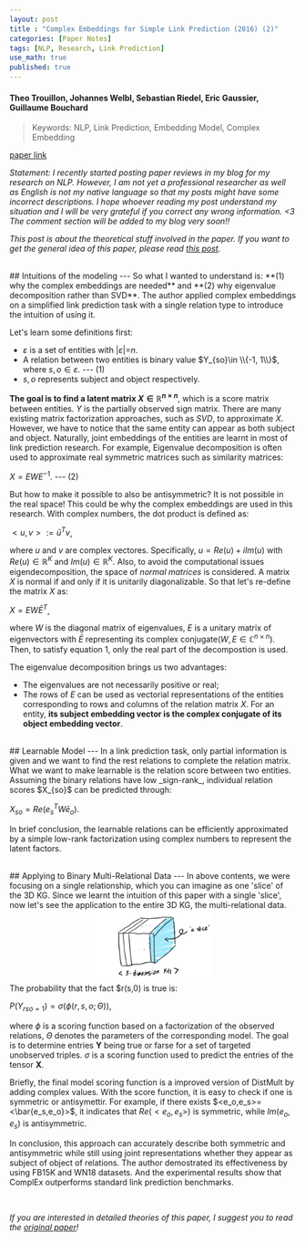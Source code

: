 ```yaml
---
layout: post
title : "Complex Embeddings for Simple Link Prediction (2016) (2)"
categories: [Paper Notes]
tags: [NLP, Research, Link Prediction]
use_math: true
published: true
---
```

#### Theo Trouillon, Johannes Welbl, Sebastian Riedel, Eric Gaussier, Guillaume Bouchard
>Keywords: NLP, Link Prediction, Embedding Model, Complex Embedding

[paper link](https://arxiv.org/pdf/1606.06357.pdf)

_Statement: I recently started posting paper reviews in my blog for my research on NLP. 
However, I am not yet a professional researcher as well as English is not my native language so that my posts might have some incorrect descriptions.
I hope whoever reading my post understand my situation and I will be very grateful if you correct any wrong information. <3
The comment section will be added to my blog very soon!!_

_This post is about the theoretical stuff involved in the paper. 
If you want to get the general idea of this paper, please read [this post](http://jaeinkr.github.io/paper%20notes/2021/02/18/paper_complex1.html)._

<br>
## Intuitions of the modeling
---
So what I wanted to understand is: **(1) why the complex embeddings are needed**
 and **(2) why eigenvalue decomposition rather than SVD**. The author applied complex embeddings on a simplified link prediction task with a single relation type to introduce the intuition of using it.

Let's learn some definitions first:
- $\varepsilon$ is a set of entities with \|${\varepsilon}$\|=$n$. 
- A relation between two entities is binary value $Y_{so}\in \\{-1, 1\\}$, where $s, o\in{\varepsilon}$. --- (1)
- $s, o$ represents subject and object respectively.

**The goal is to find a latent matrix $X\in{\mathbb{R}}^{n\times n}$**, which is a score matrix between entities. $Y$ is the partially observed sign matrix.
There are many existing matrix factorization approaches, such as _SVD_, to approximate $X$.
However, we have to notice that the same entity can appear as both subject and object. 
Naturally, joint embeddings of the entities are learnt in most of link prediction research.
For example, Eigenvalue decomposition is often used to approximate real symmetric matrices such as similarity matrices:

$X = EWE^{-1}$. --- (2)

But how to make it possible to also be antisymmetric? It is not possible in the real space!
This could be why the complex embeddings are used in this research.
With complex numbers, the dot product is defined as:

$<u,v>:=\bar{u}^T{v}$, 

where $u$ and $v$ are complex vectores. Specifically, $u=Re(u)+iIm(u)$ with $Re(u)\in{\mathbb{R}^K}$ and $Im(u)\in{\mathbb{R}^K}$.
Also, to avoid the computational issues eigendecomposition, the space of _normal matrices_ is considered. A matrix $X$ is normal if and only if it is unitarily diagonalizable. So that let's re-define the matrix $X$ as:

$X=EW\bar{E}^T$,

where $W$ is the diagonal matrix of eigenvalues, $E$ is a unitary matrix of eigenvectors with $\bar{E}$ representing its complex conjugate($W, E\in{\mathbb{C}^{n\times n}}$). Then, to satisfy equation 1, only the real part of the decompostion is used.

The eigenvalue decomposition brings us two advantages:
- The eigenvalues are not necessarily positive or real;
- The rows of $E$ can be used as vectorial representations of the entities corresponding to rows and columns of the relation matrix $X$. 
For an entity, **its subject embedding vector is the complex conjugate of its object embedding vector**.

<!--

What in complex value is-----eigenvalues
What is bilinear form???

$E\in{\mathbb{C}^{n\times n}}$.
-->
<!--
Standard matrix factorization approximates $X$ by a matrix product $UV^T$ where $U$, $V$$\in{\mathbb{R}^{n\times K}}$.\
$\Longrightarrow$ An entity has different embeddings when it appears as a subject or object.



What anti symmetric does???
-->

<br>
## Learnable Model
---
In a link prediction task, only partial information is given and we want to find the rest relations to complete the relation matrix.
What we want to make learnable is the relation score between two entities.
Assuming the binary relations have low _sign-rank_, individual relation scores $X_{so}$ can be predicted through:

$X_{so} = Re(e_s^{T}W\bar{e}_o)$.

In brief conclusion, the learnable relations can be efficiently approximated by a simple low-rank factorization using complex numbers to represent the latent factors.

<br>
## Applying to Binary Multi-Relational Data
---
In above contents, we were focusing on a single relationship, which you can imagine as one 'slice' of the 3D KG.
Since we learnt the intuition of this paper with a single 'slice', now let's see the application to the entire 3D KG, the multi-relational data.
<center><img src="/assets/img/210220_2.jpeg" width="40%" height="40%"></center>
The probability that the fact $r(s,0) is true is:

$P(Y_{rso=1})=\sigma (\phi(r, s, o;\Theta))$,

where $\phi$ is a scoring function based on a factorization of the observed relations, $\Theta$ denotes the parameters of the corresponding model.
The goal is to determine entries ${\textbf{Y}}$ being true or farse for a set of targeted unobserved triples.
$\sigma$ is a scoring function used to predict the entries of the tensor $\textbf{X}$.

Briefly, the final model scoring function is a improved version of DistMult by adding complex values.
With the score function, it is easy to check if one is symmetric or antisymettir.
For example, if there exists $<e_o,e_s>=<\bar{e_s,e_o}>$, it indicates that $Re(<e_o,e_s>)$ is symmetric, while $Im(e_o,e_s)$ is antisymmetric.

In conclusion, this approach can accurately describe both symmetric and antisymmetric while still using joint representations whether they appear as subject of object of relations.
The author demostrated its effectiveness by using FB15K and WN18 datasets. 
And the experimental results show that ComplEx outperforms standard link prediction benchmarks.


<br>

_If you are interested in detailed theories of this paper, I suggest you to read the [original paper](https://arxiv.org/pdf/1606.06357.pdf)!_



<!--
We can notice that the only difference between the Single-relational data and the Multi-Relational Data is that

-->
